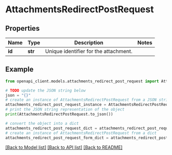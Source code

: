 # AttachmentsRedirectPostRequest


## Properties

Name | Type | Description | Notes
------------ | ------------- | ------------- | -------------
**id** | **str** | Unique identifier for the attachment. | 

## Example

```python
from openapi_client.models.attachments_redirect_post_request import AttachmentsRedirectPostRequest

# TODO update the JSON string below
json = "{}"
# create an instance of AttachmentsRedirectPostRequest from a JSON string
attachments_redirect_post_request_instance = AttachmentsRedirectPostRequest.from_json(json)
# print the JSON string representation of the object
print(AttachmentsRedirectPostRequest.to_json())

# convert the object into a dict
attachments_redirect_post_request_dict = attachments_redirect_post_request_instance.to_dict()
# create an instance of AttachmentsRedirectPostRequest from a dict
attachments_redirect_post_request_form_dict = attachments_redirect_post_request.from_dict(attachments_redirect_post_request_dict)
```
[[Back to Model list]](../README.md#documentation-for-models) [[Back to API list]](../README.md#documentation-for-api-endpoints) [[Back to README]](../README.md)


